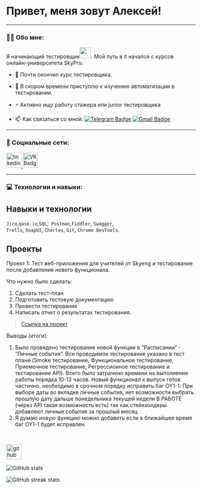 
# Привет, меня зовут Алексей!

---

### :man_technologist: Обо мне:

Я начинающий тестировщик<img src="https://media.giphy.com/media/WUlplcMpOCEmTGBtBW/giphy.gif" width="30px">. Мой путь в it начался с курсов онлайн-университета SkyPro.

- :telescope: Почти окончил курс тестировщика.

- :seedling: В скором времени приступлю к изучению автоматизации в тестировании.

- :zap: Активно ищу работу стажера или junior тестировщика

- :mailbox: Как связаться со мной: [![Telegram Badge](https://img.shields.io/badge/-crazyCHESL-blue?style=flat&logo=Telegram&logoColor=white)](https://t.me/aleksei_1van0v) [![Gmail Badge](https://img.shields.io/badge/-Gmail-red?style=flat&logo=Gmail&logoColor=white)](mailto:ivanovaleksey.work@gmail.com)

---

### 🤝 Социальные сети:

  <div id="badges">
    <a href="https://www.linkedin.com/in/aleksei-ivanov-v/" target="_blank">
      <img src="https://cdn-icons-png.flaticon.com/512/2504/2504799.png" width="40" height="40" alt="linkedin" />
    </a>
    <a href="https://vk.com/crazy_chesl" target="_blank">
      <img src="https://cdn-icons-png.flaticon.com/512/145/145813.png" width="40" height="40" alt="VK Badge"/>
    </a>
  </div>

---

### 💻 Технологии и навыки:

## Навыки и технологии
``Jira``,``qase.io``,``SQL``,`` Postman``,``Fiddler``, ``Swagger``, <br> ``Trello``,
``SoapUI``, ``Charles``, ``Git``, ``Chrome DevTools``.

## Проекты

<p> Проект 1: Тест веб-приложения для учителей от Skyeng и тестирование после добавления нового функционала.</p>
<p>Что нужно было сделать:<p>
<ol>
  <li>Сделать тест-план</li>
  <li>Подготовить тестовую документацию</li>
  <li>Провести тестирование</li>
  <li>Написать отчет о результатах тестирования.</li>
</ol>


> <a href="https://drive.google.com/drive/folders/1STTSGlFaNtC3hNwXn8Ue7xgZHkbVERwt?usp=sharing">Ссылка на проект</a>
> 
> 
 
 <p>Выводы (итоги):<p>
<ol>
  <li>Было проведено тестирование новой функции в “Расписании” - “Личные события”. Все проводимое тестирование указано в тест плане (Smoke тестирование, Функциональное тестирование, Приемочное тестирование, Регрессионное тестирование и тестирование API). Всего было затрачено времени на выполнение работы порядка 10-12 часов. Новый функционал к выпуск готов частично, необходимо в срочном порядку исправить баг OY1-1: При выборе даты во вкладке личные события, нет возможности выбрать прошлую дату дальше понедельника текущей недели
В РАБОТЕ
(через API такая возможность есть) так как стейкхолдеры добавляют личные события за прошлый месяц.</li>
  <li> Я думаю новую функцию можно добавить если в ближайшее время баг OY1-1 будет исправлен.</li>
</ol>


<br> 



[<img src='https://cdn.jsdelivr.net/npm/simple-icons@3.0.1/icons/github.svg' alt='github' height='40'>](https://github.com/Ivan0vAleksei)  

![GitHub stats](https://github-readme-stats.vercel.app/api?username=Ivan0vAleksei&show_icons=true)  

![GitHub streak stats](https://streak-stats.demolab.com/?user=Ivan0vAleksei)  

